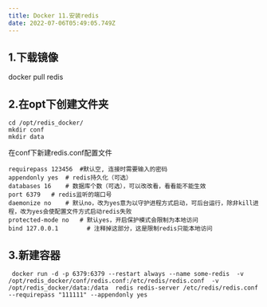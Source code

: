 ```yaml
---
title: Docker 11.安装redis
date: 2022-07-06T05:49:05.749Z
---
```

## 1.下载镜像

docker pull redis

## 2.在opt下创建文件夹

```
cd /opt/redis_docker/
mkdir conf
mkdir data
```

在conf下新建redis.conf配置文件

```
requirepass 123456  #默认空, 连接时需要输入的密码
appendonly yes  # redis持久化（可选）
databases 16    # 数据库个数（可选），可以改改看，看看能不能生效
port 6379   # redis监听的端口号
daemonize no    # 默认no，改为yes意为以守护进程方式启动，可后台运行，除非kill进程，改为yes会使配置文件方式启动redis失败
protected-mode no   # 默认yes，开启保护模式会限制为本地访问
bind 127.0.0.1        # 注释掉这部分，这是限制redis只能本地访问
```

## 3.新建容器

```
 docker run -d -p 6379:6379 --restart always --name some-redis  -v /opt/redis_docker/conf/redis.conf:/etc/redis/redis.conf  -v /opt/redis_docker/data:/data  redis redis-server /etc/redis/redis.conf  --requirepass "111111" --appendonly yes
```



